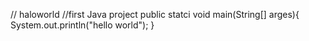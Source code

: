 // haloworld
//first Java project
public statci void main(String[] arges){
      System.out.println("hello world");
}

